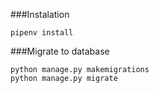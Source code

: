 ###Instalation

```
pipenv install

```

###Migrate to database

```
python manage.py makemigrations
python manage.py migrate

```